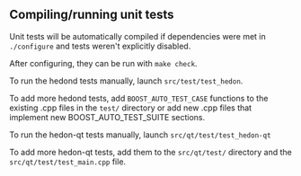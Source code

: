 Compiling/running unit tests
------------------------------------

Unit tests will be automatically compiled if dependencies were met in `./configure`
and tests weren't explicitly disabled.

After configuring, they can be run with `make check`.

To run the hedond tests manually, launch `src/test/test_hedon`.

To add more hedond tests, add `BOOST_AUTO_TEST_CASE` functions to the existing
.cpp files in the `test/` directory or add new .cpp files that
implement new BOOST_AUTO_TEST_SUITE sections.

To run the hedon-qt tests manually, launch `src/qt/test/test_hedon-qt`

To add more hedon-qt tests, add them to the `src/qt/test/` directory and
the `src/qt/test/test_main.cpp` file.
